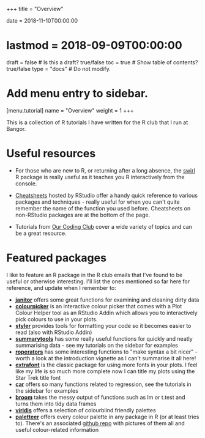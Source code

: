 +++
title = "Overview"

date = 2018-11-10T00:00:00
# lastmod = 2018-09-09T00:00:00

draft = false  # Is this a draft? true/false
toc = true  # Show table of contents? true/false
type = "docs"  # Do not modify.

# Add menu entry to sidebar.
[menu.tutorial]
  name = "Overview"
  weight = 1
+++

This is a collection of R tutorials I have written for the R club that I run at Bangor.  

# Useful resources

* For those who are new to R, or returning after a long absence, the [swirl](https://swirlstats.com/) R package is really useful as it teaches you R interactively from the console.

* [Cheatsheets](https://www.rstudio.com/resources/cheatsheets/) hosted by RStudio offer a handy quick reference to various packages and techniques - really useful for when you can't quite remember the name of the function you used before. Cheatsheets on non-RStudio packages are at the bottom of the page.

* Tutorials from [Our Coding Club](https://ourcodingclub.github.io/tutorials/) cover a wide variety of topics and can be a great resource.


# Featured packages
I like to feature an R package in the R club emails that I've found to be useful or otherwise interesting. I'll list the ones mentioned so far here for reference, and update when I remember to:

* [**janitor**](https://github.com/sfirke/janitor) offers some great functions for examining and cleaning dirty data
* [**colourpicker**](https://daattali.com/shiny/colourInput/) is an interactive colour picker that comes with a Plot Colour Helper tool as an RStudio Addin which allows you to interactively pick colours to use in your plots.
* [**styler**](http://styler.r-lib.org/) provides tools for formatting your code so it becomes easier to read (also with RStudio Addin)
* [**summarytools**](https://cran.r-project.org/package=summarytools) has some really useful functions for quickly and neatly summarising data - see my tutorials on the sidebar for examples
* [**roperators**](https://cran.r-project.org/package=roperators) has some interesting functions to "make syntax a bit nicer" - worth a look at the introduction vignette as I can't summarise it all here!
* [**extrafont**](https://cran.r-project.org/package=extrafont) is the classic package for using more fonts in your plots. I feel like my life is so much more complete now I can title my plots using the Star Trek title font
* [**car**](https://cran.r-project.org/package=car) offers so many functions related to regression, see the tutorials in the sidebar for examples
* [**broom**](https://cran.r-project.org/package=broom) takes the messy output of functions such as lm or t.test and turns them into tidy data frames
* [**viridis**](https://CRAN.R-project.org/package=viridis) offers a selection of colourblind friendly palettes
* [**paletteer**](https://cran.r-project.org/package=paletteer) offers every colour palette in any package in R (or at least tries to). There's an associated [github repo](https://github.com/EmilHvitfeldt/r-color-palettes) with pictures of them all and useful colour-related information
